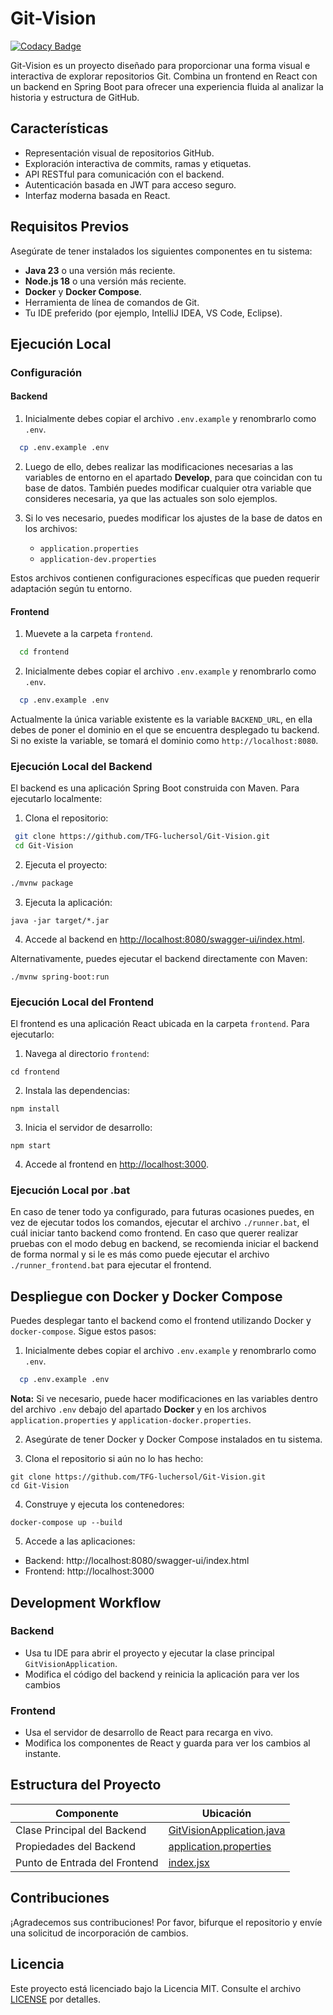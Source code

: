 # Git-Vision
[![Codacy Badge](https://app.codacy.com/project/badge/Grade/0686fb60bd574220ab20c0631ae47871)](https://app.codacy.com/gh/TFG-luchersol/Git-Vision/dashboard?utm_source=gh&utm_medium=referral&utm_content=&utm_campaign=Badge_grade)

Git-Vision es un proyecto diseñado para proporcionar una forma visual e interactiva de explorar repositorios Git. Combina un frontend en React con un backend en Spring Boot para ofrecer una experiencia fluida al analizar la historia y estructura de GitHub.

## Características

- Representación visual de repositorios GitHub.
- Exploración interactiva de commits, ramas y etiquetas.
- API RESTful para comunicación con el backend.
- Autenticación basada en JWT para acceso seguro.
- Interfaz moderna basada en React.

## Requisitos Previos

Asegúrate de tener instalados los siguientes componentes en tu sistema:

- **Java 23** o una versión más reciente.
- **Node.js 18** o una versión más reciente.
- **Docker** y **Docker Compose**.
- Herramienta de línea de comandos de Git.
- Tu IDE preferido (por ejemplo, IntelliJ IDEA, VS Code, Eclipse).

## Ejecución Local

### Configuración

#### Backend

1. Inicialmente debes copiar el archivo `.env.example` y renombrarlo como `.env`.

```bash
  cp .env.example .env
```

2. Luego de ello, debes realizar las modificaciones necesarias a las variables de entorno en el apartado **Develop**, para que coincidan con tu base de datos. También puedes modificar cualquier otra variable que consideres necesaria, ya que las actuales son solo ejemplos.

3. Si lo ves necesario, puedes modificar los ajustes de la base de datos en los archivos:

   - `application.properties`
   - `application-dev.properties`

Estos archivos contienen configuraciones específicas que pueden requerir adaptación según tu entorno.

#### Frontend

1. Muevete a la carpeta `frontend`.

```bash
  cd frontend
```

2. Inicialmente debes copiar el archivo `.env.example` y renombrarlo como `.env`.

```bash
  cp .env.example .env
```

Actualmente la única variable existente es la variable `BACKEND_URL`, en ella debes de poner el dominio en el que se encuentra desplegado tu backend. Si no existe la variable, se tomará el dominio como `http://localhost:8080`.

### Ejecución Local del Backend

El backend es una aplicación Spring Boot construida con Maven. Para ejecutarlo localmente:

1. Clona el repositorio:
  ```bash
   git clone https://github.com/TFG-luchersol/Git-Vision.git
   cd Git-Vision
  ```

2. Ejecuta el proyecto:
  ```bash
  ./mvnw package
  ```

3. Ejecuta la aplicación:
  ```
  java -jar target/*.jar
  ```

4. Accede al backend en [http://localhost:8080/swagger-ui/index.html](http://localhost:8080/swagger-ui/index.html).

Alternativamente, puedes ejecutar el backend directamente con Maven:
```
./mvnw spring-boot:run
```

### Ejecución Local del Frontend

El frontend es una aplicación React ubicada en la carpeta `frontend`. Para ejecutarlo:

1. Navega al directorio `frontend`:
  ```
  cd frontend
  ```
  

2. Instala las dependencias:
  ```
  npm install
  ```

3. Inicia el servidor de desarrollo:
  ```
  npm start
  ```

4. Accede al frontend en [http://localhost:3000](http://localhost:3000).

### Ejecución Local por .bat

En caso de tener todo ya configurado, para futuras ocasiones puedes, en vez de ejecutar todos los comandos, ejecutar el archivo `./runner.bat`, el cuál iniciar tanto backend como frontend. En caso que querer realizar pruebas con el modo debug en backend, se recomienda iniciar el backend de forma normal y si le es más como puede ejecutar el archivo `./runner_frontend.bat` para ejecutar el frontend.

## Despliegue con Docker y Docker Compose

Puedes desplegar tanto el backend como el frontend utilizando Docker y `docker-compose`. Sigue estos pasos:

1. Inicialmente debes copiar el archivo `.env.example` y renombrarlo como `.env`.

```bash
  cp .env.example .env
```

**Nota:** Si ve necesario, puede hacer modificaciones en las variables dentro del archivo `.env` debajo del apartado **Docker** y en los archivos `application.properties` y `application-docker.properties`.

2. Asegúrate de tener Docker y Docker Compose instalados en tu sistema.

3. Clona el repositorio si aún no lo has hecho:
  ```
  git clone https://github.com/TFG-luchersol/Git-Vision.git
  cd Git-Vision
  ```

4. Construye y ejecuta los contenedores:
  ```
  docker-compose up --build
  ```

5. Accede a las aplicaciones:
  - Backend: http://localhost:8080/swagger-ui/index.html
  - Frontend: http://localhost:3000

## Development Workflow

### Backend

- Usa tu IDE para abrir el proyecto y ejecutar la clase principal `GitVisionApplication`.
- Modifica el código del backend y reinicia la aplicación para ver los cambios
### Frontend

- Usa el servidor de desarrollo de React para recarga en vivo.
- Modifica los componentes de React y guarda para ver los cambios al instante.

## Estructura del Proyecto

| Componente          | Ubicación                                                               |
|---------------------|-------------------------------------------------------------------------|
| Clase Principal del Backend  | [GitVisionApplication.java](https://github.com/TFG-luchersol/Git-Vision/blob/main/src/main/java/com/example/gitvision/GitVisionApplication.java) |
| Propiedades del Backend  | [application.properties](https://github.com/TFG-luchersol/Git-Vision/blob/main/src/main/resources/application.properties) |
| Punto de Entrada del Frontend| [index.jsx](https://github.com/TFG-luchersol/Git-Vision/blob/main/frontend/src/index.jsx) |

## Contribuciones

¡Agradecemos sus contribuciones! Por favor, bifurque el repositorio y envíe una solicitud de incorporación de cambios.

## Licencia

Este proyecto está licenciado bajo la Licencia MIT. Consulte el archivo [LICENSE](https://github.com/TFG-luchersol/Git-Vision/blob/main/LICENSE) por detalles.
